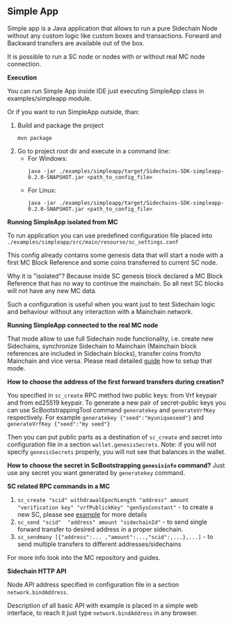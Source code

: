 **Simple App**
---------

Simple app is a Java application that allows to run a pure Sidechain Node without any custom logic like custom boxes and transactions. Forward and Backward transfers are available out of the box.

It is possible to run a SC node or nodes with or without real MC node connection.

**Execution**

You can run Simple App inside IDE just executing SimpleApp class in examples/simpleapp module.

Or if you want to run SimpleApp outside, than:
1. Build and package the project
    ```
    mvn package
    ```
2. Go to project root dir and execute in a command line:
    * For Windows:
        ```
        java -jar ./examples/simpleapp/target/Sidechains-SDK-simpleapp-0.2.0-SNAPSHOT.jar <path_to_config_file>
        ```
    * For Linux:
        ```
        java -jar ./examples/simpleapp/target/Sidechains-SDK-simpleapp-0.2.0-SNAPSHOT.jar <path_to_config_file>
        ```
    
**Running SimpleApp isolated from MC**

To run application you can use predefined configuration file placed into `./examples/simpleapp/src/main/resourse/sc_settings.conf`

This config already contains some genesis data that will start a node with a first MC Block Reference and some coins transferred to current SC node.

Why it is "isolated"? Because inside SC genesis block declared a MC Block Reference that has no way to continue the mainchain. So all next SC blocks will not have any new MC data.

Such a configuration is useful when you want just to test Sidechain logic and behaviour without any interaction with a Mainchain network.



**Running SimpleApp connected to the real MC node**

That mode allow to use full Sidechain node functionality, i.e. create new Sidechains, synchronize Sidechain to Mainchain (Mainchain block references are included in Sidechain blocks), transfer coins from/to Mainchain and vice versa.
Please read detailed [guide](mc_sc_workflow_example.md) how to setup that mode.

**How to choose the address of the first forward transfers during creation?**

You specified in `sc_create` RPC method two public keys: from Vrf keypair and from ed25519 keypair.
To generate a new pair of secret-public keys you can use ScBootstrappingTool command `generatekey` and `generateVrfKey` respectively.
For example `generatekey {"seed":"myuniqueseed"}` and `generateVrfKey {"seed":"my seed"}`

Then you can put public parts as a destination of `sc_create` and secret into configuration file in a section `wallet.genesisSecrets`. 
Note: if you will not specify `genesisSecrets` properly, you will not see that balances in the wallet. 


**How to choose the secret in ScBootstrapping `genesisinfo` command?**
Just use any secret you want generated by `generatekey` command.

**SC related RPC commands in a MC**
1. `sc_create "scid" withdrawalEpochLength "address" amount "verification key" "vrfPublickKey" "genSysConstant"` - to create a new SC, please see [example](mc_sc_workflow_example.md) for more details
2. `sc_send "scid"  "address" amount "sidechainId"` - to send single forward transfer to desired address in a proper sidechain.
3. `sc_sendmany [{"address":... ,"amount":...,"scid":,...},...]` - to send multiple transfers to different addresses/sidechains

For more info look into the MC repository and guides.

**Sidechain HTTP API**

Node API address specified in configuration file in a section `network.bindAddress`.

Description of all basic API with example is placed in a simple web interface, to reach it just type `network.bindAddress` in any browser.


